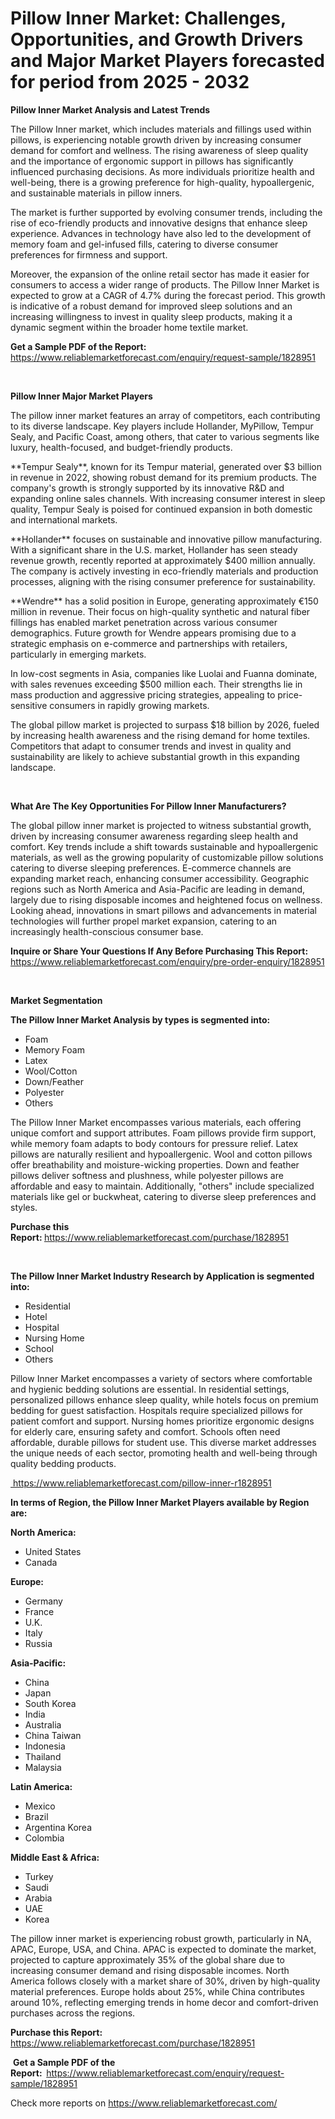<p><h1>Pillow Inner Market: Challenges, Opportunities, and Growth Drivers and Major Market Players forecasted for period from 2025 - 2032</h1></p><p><strong>Pillow Inner Market Analysis and Latest Trends</strong></p>
<p><p>The Pillow Inner market, which includes materials and fillings used within pillows, is experiencing notable growth driven by increasing consumer demand for comfort and wellness. The rising awareness of sleep quality and the importance of ergonomic support in pillows has significantly influenced purchasing decisions. As more individuals prioritize health and well-being, there is a growing preference for high-quality, hypoallergenic, and sustainable materials in pillow inners.</p><p>The market is further supported by evolving consumer trends, including the rise of eco-friendly products and innovative designs that enhance sleep experience. Advances in technology have also led to the development of memory foam and gel-infused fills, catering to diverse consumer preferences for firmness and support.</p><p>Moreover, the expansion of the online retail sector has made it easier for consumers to access a wider range of products. The Pillow Inner Market is expected to grow at a CAGR of 4.7% during the forecast period. This growth is indicative of a robust demand for improved sleep solutions and an increasing willingness to invest in quality sleep products, making it a dynamic segment within the broader home textile market.</p></p>
<p><strong>Get a Sample PDF of the Report:&nbsp;</strong> <a href="https://www.reliablemarketforecast.com/enquiry/request-sample/1828951?utm_campaign=2274&utm_medium=2&utm_source=Github&utm_content=ia&utm_term=05022025&utm_id=pillow-inner">https://www.reliablemarketforecast.com/enquiry/request-sample/1828951</a></p>
<p>&nbsp;</p>
<p><strong>Pillow Inner Major Market Players</strong></p>
<p><p>The pillow inner market features an array of competitors, each contributing to its diverse landscape. Key players include Hollander, MyPillow, Tempur Sealy, and Pacific Coast, among others, that cater to various segments like luxury, health-focused, and budget-friendly products.</p><p>**Tempur Sealy**, known for its Tempur material, generated over $3 billion in revenue in 2022, showing robust demand for its premium products. The company's growth is strongly supported by its innovative R&D and expanding online sales channels. With increasing consumer interest in sleep quality, Tempur Sealy is poised for continued expansion in both domestic and international markets.</p><p>**Hollander** focuses on sustainable and innovative pillow manufacturing. With a significant share in the U.S. market, Hollander has seen steady revenue growth, recently reported at approximately $400 million annually. The company is actively investing in eco-friendly materials and production processes, aligning with the rising consumer preference for sustainability.</p><p>**Wendre** has a solid position in Europe, generating approximately €150 million in revenue. Their focus on high-quality synthetic and natural fiber fillings has enabled market penetration across various consumer demographics. Future growth for Wendre appears promising due to a strategic emphasis on e-commerce and partnerships with retailers, particularly in emerging markets.</p><p>In low-cost segments in Asia, companies like Luolai and Fuanna dominate, with sales revenues exceeding $500 million each. Their strengths lie in mass production and aggressive pricing strategies, appealing to price-sensitive consumers in rapidly growing markets.</p><p>The global pillow market is projected to surpass $18 billion by 2026, fueled by increasing health awareness and the rising demand for home textiles. Competitors that adapt to consumer trends and invest in quality and sustainability are likely to achieve substantial growth in this expanding landscape.</p></p>
<p>&nbsp;</p>
<p><strong>What Are The Key Opportunities For Pillow Inner Manufacturers?</strong></p>
<p><p>The global pillow inner market is projected to witness substantial growth, driven by increasing consumer awareness regarding sleep health and comfort. Key trends include a shift towards sustainable and hypoallergenic materials, as well as the growing popularity of customizable pillow solutions catering to diverse sleeping preferences. E-commerce channels are expanding market reach, enhancing consumer accessibility. Geographic regions such as North America and Asia-Pacific are leading in demand, largely due to rising disposable incomes and heightened focus on wellness. Looking ahead, innovations in smart pillows and advancements in material technologies will further propel market expansion, catering to an increasingly health-conscious consumer base.</p></p>
<p><strong>Inquire or Share Your Questions If Any Before Purchasing This Report:</strong> <a href="https://www.reliablemarketforecast.com/enquiry/pre-order-enquiry/1828951?utm_campaign=2274&utm_medium=2&utm_source=Github&utm_content=ia&utm_term=05022025&utm_id=pillow-inner">https://www.reliablemarketforecast.com/enquiry/pre-order-enquiry/1828951</a></p>
<p>&nbsp;</p>
<p><strong>Market Segmentation</strong></p>
<p><strong>The Pillow Inner Market Analysis by types is segmented into:</strong></p>
<p><ul><li>Foam</li><li>Memory Foam</li><li>Latex</li><li>Wool/Cotton</li><li>Down/Feather</li><li>Polyester</li><li>Others</li></ul></p>
<p><p>The Pillow Inner Market encompasses various materials, each offering unique comfort and support attributes. Foam pillows provide firm support, while memory foam adapts to body contours for pressure relief. Latex pillows are naturally resilient and hypoallergenic. Wool and cotton pillows offer breathability and moisture-wicking properties. Down and feather pillows deliver softness and plushness, while polyester pillows are affordable and easy to maintain. Additionally, "others" include specialized materials like gel or buckwheat, catering to diverse sleep preferences and styles.</p></p>
<p><strong>Purchase this Report:&nbsp;</strong><a href="https://www.reliablemarketforecast.com/purchase/1828951?utm_campaign=2274&utm_medium=2&utm_source=Github&utm_content=ia&utm_term=05022025&utm_id=pillow-inner">https://www.reliablemarketforecast.com/purchase/1828951</a></p>
<p>&nbsp;</p>
<p><strong>The Pillow Inner Market Industry Research by Application is segmented into:</strong></p>
<p><ul><li>Residential</li><li>Hotel</li><li>Hospital</li><li>Nursing Home</li><li>School</li><li>Others</li></ul></p>
<p><p>Pillow Inner Market encompasses a variety of sectors where comfortable and hygienic bedding solutions are essential. In residential settings, personalized pillows enhance sleep quality, while hotels focus on premium bedding for guest satisfaction. Hospitals require specialized pillows for patient comfort and support. Nursing homes prioritize ergonomic designs for elderly care, ensuring safety and comfort. Schools often need affordable, durable pillows for student use. This diverse market addresses the unique needs of each sector, promoting health and well-being through quality bedding products.</p></p>
<p><a href="https://www.reliablemarketforecast.com/pillow-inner-r1828951?utm_campaign=2274&utm_medium=2&utm_source=Github&utm_content=ia&utm_term=05022025&utm_id=pillow-inner">&nbsp;https://www.reliablemarketforecast.com/pillow-inner-r1828951</a></p>
<p><strong>In terms of Region, the Pillow Inner Market Players available by Region are:</strong></p>
<p>
    <p> <strong> North America: </strong>
        <ul>
            <li>United States</li>
            <li>Canada</li>
        </ul>
        </p> 
    <p> <strong> Europe: </strong>
        <ul>
            <li>Germany</li>
            <li>France</li>
            <li>U.K.</li>
            <li>Italy</li>
            <li>Russia</li>
        </ul>
        </p> 
    <p> <strong> Asia-Pacific: </strong>
        <ul>
            <li>China</li>
            <li>Japan</li>
            <li>South Korea</li>
            <li>India</li>
            <li>Australia</li>
            <li>China Taiwan</li>
            <li>Indonesia</li>
            <li>Thailand</li>
            <li>Malaysia</li>
        </ul>
        </p> 
    <p> <strong> Latin America: </strong>
        <ul>
            <li>Mexico</li>
            <li>Brazil</li>
            <li>Argentina Korea</li>
            <li>Colombia</li>
        </ul>
        </p> 
    <p> <strong> Middle East & Africa: </strong>
        <ul>
            <li>Turkey</li>
            <li>Saudi</li>
            <li>Arabia</li>
            <li>UAE</li>
            <li>Korea</li>
        </ul>
    </p>
    </p>
<p><p>The pillow inner market is experiencing robust growth, particularly in NA, APAC, Europe, USA, and China. APAC is expected to dominate the market, projected to capture approximately 35% of the global share due to increasing consumer demand and rising disposable incomes. North America follows closely with a market share of 30%, driven by high-quality material preferences. Europe holds about 25%, while China contributes around 10%, reflecting emerging trends in home decor and comfort-driven purchases across the regions.</p></p>
<p><strong>Purchase this Report: </strong><a href="https://www.reliablemarketforecast.com/purchase/1828951?utm_campaign=2274&utm_medium=2&utm_source=Github&utm_content=ia&utm_term=05022025&utm_id=pillow-inner">https://www.reliablemarketforecast.com/purchase/1828951</a></p>
<p>&nbsp;<strong>Get a Sample PDF of the Report:&nbsp;&nbsp;</strong><a href="https://www.reliablemarketforecast.com/enquiry/request-sample/1828951?utm_campaign=2274&utm_medium=2&utm_source=Github&utm_content=ia&utm_term=05022025&utm_id=pillow-inner">https://www.reliablemarketforecast.com/enquiry/request-sample/1828951</a></p>
<p><strong></strong></p>
<p>Check more reports on <a href="https://www.reliablemarketforecast.com/?utm_campaign=2274&utm_medium=2&utm_source=Github&utm_content=ia&utm_term=05022025&utm_id=pillow-inner">https://www.reliablemarketforecast.com/</a></p>